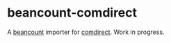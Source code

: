 # beancount-comdirect

A [beancount](https://github.com/beancount/beancount) importer for [comdirect](https://comdirect.de). Work in progress.
